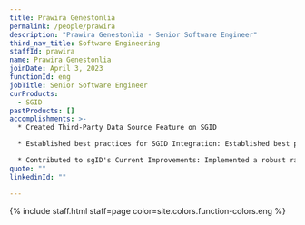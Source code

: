 ```yaml
---
title: Prawira Genestonlia
permalink: /people/prawira
description: "Prawira Genestonlia - Senior Software Engineer"
third_nav_title: Software Engineering
staffId: prawira
name: Prawira Genestonlia
joinDate: April 3, 2023
functionId: eng
jobTitle: Senior Software Engineer
curProducts:
  - SGID
pastProducts: []
accomplishments: >-
  * Created Third-Party Data Source Feature on SGID

  * Established best practices for SGID Integration: Established best practices for the back-end for front-end and web-server integration patterns, ensuring consistent and efficient integration with sgID across different platforms

  * Contributed to sgID's Current Improvements: Implemented a robust rate-limiting strategy for sgID
quote: ""
linkedinId: ""

---
```


{% include staff.html staff=page color=site.colors.function-colors.eng %}
